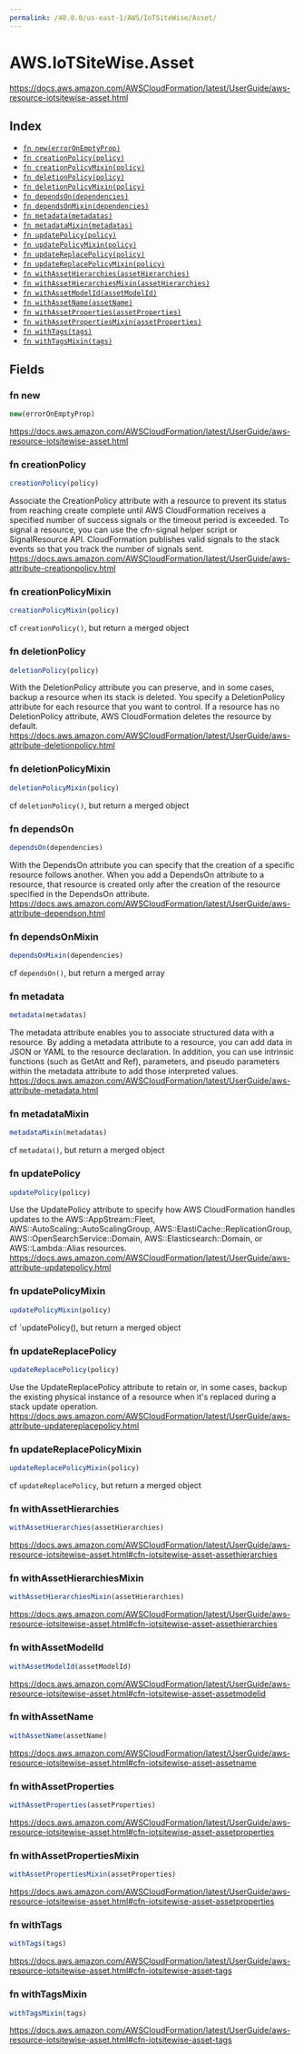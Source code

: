 ```yaml
---
permalink: /48.0.0/us-east-1/AWS/IoTSiteWise/Asset/
---
```


# AWS.IoTSiteWise.Asset

https://docs.aws.amazon.com/AWSCloudFormation/latest/UserGuide/aws-resource-iotsitewise-asset.html

## Index

* [`fn new(errorOnEmptyProp)`](#fn-new)
* [`fn creationPolicy(policy)`](#fn-creationpolicy)
* [`fn creationPolicyMixin(policy)`](#fn-creationpolicymixin)
* [`fn deletionPolicy(policy)`](#fn-deletionpolicy)
* [`fn deletionPolicyMixin(policy)`](#fn-deletionpolicymixin)
* [`fn dependsOn(dependencies)`](#fn-dependson)
* [`fn dependsOnMixin(dependencies)`](#fn-dependsonmixin)
* [`fn metadata(metadatas)`](#fn-metadata)
* [`fn metadataMixin(metadatas)`](#fn-metadatamixin)
* [`fn updatePolicy(policy)`](#fn-updatepolicy)
* [`fn updatePolicyMixin(policy)`](#fn-updatepolicymixin)
* [`fn updateReplacePolicy(policy)`](#fn-updatereplacepolicy)
* [`fn updateReplacePolicyMixin(policy)`](#fn-updatereplacepolicymixin)
* [`fn withAssetHierarchies(assetHierarchies)`](#fn-withassethierarchies)
* [`fn withAssetHierarchiesMixin(assetHierarchies)`](#fn-withassethierarchiesmixin)
* [`fn withAssetModelId(assetModelId)`](#fn-withassetmodelid)
* [`fn withAssetName(assetName)`](#fn-withassetname)
* [`fn withAssetProperties(assetProperties)`](#fn-withassetproperties)
* [`fn withAssetPropertiesMixin(assetProperties)`](#fn-withassetpropertiesmixin)
* [`fn withTags(tags)`](#fn-withtags)
* [`fn withTagsMixin(tags)`](#fn-withtagsmixin)

## Fields

### fn new

```ts
new(errorOnEmptyProp)
```

https://docs.aws.amazon.com/AWSCloudFormation/latest/UserGuide/aws-resource-iotsitewise-asset.html

### fn creationPolicy

```ts
creationPolicy(policy)
```

Associate the CreationPolicy attribute with a resource to prevent its status from reaching create complete until AWS CloudFormation receives a specified number of success signals or the timeout period is exceeded. To signal a resource, you can use the cfn-signal helper script or SignalResource API. CloudFormation publishes valid signals to the stack events so that you track the number of signals sent. 
https://docs.aws.amazon.com/AWSCloudFormation/latest/UserGuide/aws-attribute-creationpolicy.html

### fn creationPolicyMixin

```ts
creationPolicyMixin(policy)
```

cf `creationPolicy()`, but return a merged object

### fn deletionPolicy

```ts
deletionPolicy(policy)
```

With the DeletionPolicy attribute you can preserve, and in some cases, backup a resource when its stack is deleted. You specify a DeletionPolicy attribute for each resource that you want to control. If a resource has no DeletionPolicy attribute, AWS CloudFormation deletes the resource by default. 
https://docs.aws.amazon.com/AWSCloudFormation/latest/UserGuide/aws-attribute-deletionpolicy.html

### fn deletionPolicyMixin

```ts
deletionPolicyMixin(policy)
```

cf `deletionPolicy()`, but return a merged object

### fn dependsOn

```ts
dependsOn(dependencies)
```

With the DependsOn attribute you can specify that the creation of a specific resource follows another. When you add a DependsOn attribute to a resource, that resource is created only after the creation of the resource specified in the DependsOn attribute. 
https://docs.aws.amazon.com/AWSCloudFormation/latest/UserGuide/aws-attribute-dependson.html

### fn dependsOnMixin

```ts
dependsOnMixin(dependencies)
```

cf `dependsOn()`, but return a merged array

### fn metadata

```ts
metadata(metadatas)
```

The metadata attribute enables you to associate structured data with a resource. By adding a metadata attribute to a resource, you can add data in JSON or YAML to the resource declaration. In addition, you can use intrinsic functions (such as GetAtt and Ref), parameters, and pseudo parameters within the metadata attribute to add those interpreted values. 
https://docs.aws.amazon.com/AWSCloudFormation/latest/UserGuide/aws-attribute-metadata.html

### fn metadataMixin

```ts
metadataMixin(metadatas)
```

cf `metadata()`, but return a merged object

### fn updatePolicy

```ts
updatePolicy(policy)
```

Use the UpdatePolicy attribute to specify how AWS CloudFormation handles updates to the AWS::AppStream::Fleet, AWS::AutoScaling::AutoScalingGroup, AWS::ElastiCache::ReplicationGroup, AWS::OpenSearchService::Domain, AWS::Elasticsearch::Domain, or AWS::Lambda::Alias resources. 
https://docs.aws.amazon.com/AWSCloudFormation/latest/UserGuide/aws-attribute-updatepolicy.html

### fn updatePolicyMixin

```ts
updatePolicyMixin(policy)
```

cf `updatePolicy(), but return a merged object

### fn updateReplacePolicy

```ts
updateReplacePolicy(policy)
```

Use the UpdateReplacePolicy attribute to retain or, in some cases, backup the existing physical instance of a resource when it's replaced during a stack update operation. 
https://docs.aws.amazon.com/AWSCloudFormation/latest/UserGuide/aws-attribute-updatereplacepolicy.html

### fn updateReplacePolicyMixin

```ts
updateReplacePolicyMixin(policy)
```

cf `updateReplacePolicy`, but return a merged object

### fn withAssetHierarchies

```ts
withAssetHierarchies(assetHierarchies)
```

https://docs.aws.amazon.com/AWSCloudFormation/latest/UserGuide/aws-resource-iotsitewise-asset.html#cfn-iotsitewise-asset-assethierarchies

### fn withAssetHierarchiesMixin

```ts
withAssetHierarchiesMixin(assetHierarchies)
```

https://docs.aws.amazon.com/AWSCloudFormation/latest/UserGuide/aws-resource-iotsitewise-asset.html#cfn-iotsitewise-asset-assethierarchies

### fn withAssetModelId

```ts
withAssetModelId(assetModelId)
```

https://docs.aws.amazon.com/AWSCloudFormation/latest/UserGuide/aws-resource-iotsitewise-asset.html#cfn-iotsitewise-asset-assetmodelid

### fn withAssetName

```ts
withAssetName(assetName)
```

https://docs.aws.amazon.com/AWSCloudFormation/latest/UserGuide/aws-resource-iotsitewise-asset.html#cfn-iotsitewise-asset-assetname

### fn withAssetProperties

```ts
withAssetProperties(assetProperties)
```

https://docs.aws.amazon.com/AWSCloudFormation/latest/UserGuide/aws-resource-iotsitewise-asset.html#cfn-iotsitewise-asset-assetproperties

### fn withAssetPropertiesMixin

```ts
withAssetPropertiesMixin(assetProperties)
```

https://docs.aws.amazon.com/AWSCloudFormation/latest/UserGuide/aws-resource-iotsitewise-asset.html#cfn-iotsitewise-asset-assetproperties

### fn withTags

```ts
withTags(tags)
```

https://docs.aws.amazon.com/AWSCloudFormation/latest/UserGuide/aws-resource-iotsitewise-asset.html#cfn-iotsitewise-asset-tags

### fn withTagsMixin

```ts
withTagsMixin(tags)
```

https://docs.aws.amazon.com/AWSCloudFormation/latest/UserGuide/aws-resource-iotsitewise-asset.html#cfn-iotsitewise-asset-tags